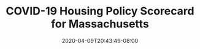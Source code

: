 ---
title: "COVID-19 Housing Policy Scorecard for Massachusetts"
date: 2020-04-09T20:43:49-08:00
layout: single
type: covid-policy-rankings
state_abbrev: ma # use state abbreviation.
state_title: Massachusetts
photoCredit:
hasSubnav: true
socialDescription: COVID-19 Housing Policy Scorecard for Massachusetts
description: See how Massachusetts ranks in our nationwide scorecard of housing policies in response to COVID-19.
url: /covid-policy-rankings/ma
aliases:
    - /covid-policy-rankings/ma
    - /covid-policy-rankings/massachusetts
    - /es/covid-policy-rankings/ma
    - /es/covid-policy-rankings/massachusetts
---